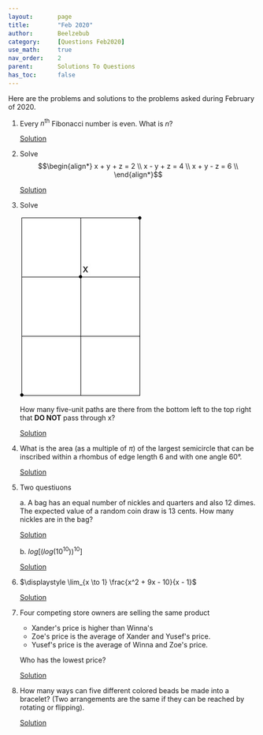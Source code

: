 ```yaml
---
layout:       page
title:        "Feb 2020"
author:       Beelzebub
category:     [Questions Feb2020]
use_math:     true
nav_order:    2
parent:       Solutions To Questions
has_toc:      false
---
```


Here are the problems and solutions to the problems asked during February of 2020.

1. Every $n^{\text{th}}$ Fibonacci number is even. What is $n$?

   [Solution](p1)


1. Solve <br/>$$\begin{align*}
   x + y + z = 2 \\
   x - y + z = 4 \\
   x + y - z = 6 \\
   \end{align*}$$

   [Solution](p2)


1. Solve

   ![](/img/feb2020/grid1.png)

   How many five-unit paths are there from the bottom left to the top right that **DO NOT** pass through x?

   [Solution](p3)


1. What is the area (as a multiple of $\pi$) of the largest semicircle that can be inscribed within a rhombus of edge length 6 and with one angle 60°.

   [Solution](p4)

1. Two questiuons

   a. A bag has an equal number of nickles and quarters and also 12 dimes. The expected value of a random coin draw is 13 cents. How many nickles are in the bag?

   [Solution](p5a)

   b. $log\left[ \left( log(10^{10}) \right)^{10} \right]$

   [Solution](p5b)

1. $\displaystyle \lim_{x \to 1} \frac{x^2 + 9x - 10}{x - 1}$

   [Solution](p6)

1. Four competing store owners are selling the same product
   * Xander's price is higher than Winna's
   * Zoe's price is the average of Xander and Yusef's price.
   * Yusef's price is the average of Winna and Zoe's price.

   Who has the lowest price?

   [Solution](p7)

1. How many ways can five different colored beads be made into a bracelet? (Two arrangements are the same if they can be reached by rotating or flipping).

   [Solution](p8)



